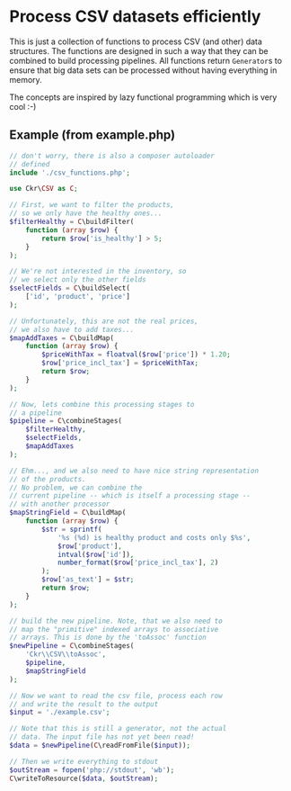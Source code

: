 # Process CSV datasets efficiently

This is just a collection of functions to process
CSV (and other) data structures. The functions are
designed in such a way that they can be combined
to build processing pipelines. All functions return
`Generator`s to ensure that big data sets can be
processed without having everything in memory.

The concepts are inspired by lazy functional
programming which is very cool :-)

Example (from example.php)
---------------------------

```php
// don't worry, there is also a composer autoloader
// defined
include './csv_functions.php';

use Ckr\CSV as C;

// First, we want to filter the products,
// so we only have the healthy ones...
$filterHealthy = C\buildFilter(
    function (array $row) {
        return $row['is_healthy'] > 5;
    }
);

// We're not interested in the inventory, so
// we select only the other fields
$selectFields = C\buildSelect(
    ['id', 'product', 'price']
);

// Unfortunately, this are not the real prices,
// we also have to add taxes...
$mapAddTaxes = C\buildMap(
    function (array $row) {
        $priceWithTax = floatval($row['price']) * 1.20;
        $row['price_incl_tax'] = $priceWithTax;
        return $row;
    }
);

// Now, lets combine this processing stages to
// a pipeline
$pipeline = C\combineStages(
    $filterHealthy,
    $selectFields,
    $mapAddTaxes
);

// Ehm..., and we also need to have nice string representation
// of the products.
// No problem, we can combine the
// current pipeline -- which is itself a processing stage --
// with another processor
$mapStringField = C\buildMap(
    function (array $row) {
        $str = sprintf(
            '%s (%d) is healthy product and costs only $%s',
            $row['product'],
            intval($row['id']),
            number_format($row['price_incl_tax'], 2)
        );
        $row['as_text'] = $str;
        return $row;
    }
);

// build the new pipeline. Note, that we also need to
// map the "primitive" indexed arrays to associative
// arrays. This is done by the 'toAssoc' function
$newPipeline = C\combineStages(
    'Ckr\\CSV\\toAssoc',
    $pipeline,
    $mapStringField
);

// Now we want to read the csv file, process each row
// and write the result to the output
$input = './example.csv';

// Note that this is still a generator, not the actual
// data. The input file has not yet been read!
$data = $newPipeline(C\readFromFile($input));

// Then we write everything to stdout
$outStream = fopen('php://stdout', 'wb');
C\writeToResource($data, $outStream);
```

